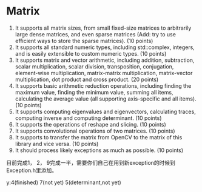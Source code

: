 # Matrix
1) It supports all matrix sizes, from small fixed-size matrices to arbitrarily large dense matrices, and even sparse matrices (Add: try to use efficient ways to store the sparse matrices). (10 points)
2) It supports all standard numeric types, including std::complex, integers, and is easily extensible to custom numeric types. (10 points)
3) It supports matrix and vector arithmetic, including addition, subtraction, scalar multiplication, scalar division, transposition, conjugation, element-wise multiplication, matrix-matrix multiplication, matrix-vector multiplication, dot product and cross product. (20 points)
4) It supports basic arithmetic reduction operations, including finding the maximum value, finding the minimum value, summing all items, calculating the average value (all supporting axis-specific and all items). (10 points)
5) It supports computing eigenvalues and eigenvectors, calculating traces, computing inverse and computing determinant. (10 points)
6) It supports the operations of reshape and slicing. (10 points)
7) It supports convolutional operations of two matrices. (10 points)
8) It supports to transfer the matrix from OpenCV to the matrix of this library and vice versa. (10 points)
9) It should process likely exceptions as much as possible. (10 points)

目前完成1， 2， 9完成一半，需要你们自己在用到新exception的时候到Exception.h里添加。

y:4(finished) 7(not yet) 5(determinant,not yet)